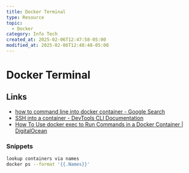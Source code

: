 ```yaml
---
title: Docker Terminal
type: Resource
topic:
  - Docker
category: Info Tech
created_at: 2025-02-06T12:47:58-05:00
modified_at: 2025-02-06T12:48:48-05:00
---
```

# Docker Terminal
## Links
- [how to command line into docker container - Google Search](https://www.google.com/search?q=how+to+command+line+into+docker+container&oq=how+to+command+line+into+docker+container&gs_lcrp=EgZjaHJvbWUyBggAEEUYOdIBCTI2Mzk1ajBqN6gCALACAA&sourceid=chrome&ie=UTF-8)
- [SSH into a container - DevTools CLI Documentation](https://phase2.github.io/devtools/common-tasks/ssh-into-a-container/)
- [How To Use docker exec to Run Commands in a Docker Container | DigitalOcean](https://www.digitalocean.com/community/tutorials/how-to-use-docker-exec-to-run-commands-in-a-docker-container) 
### Snippets
```bash
lookup containers via names
docker ps --format '{{.Names}}'     
```